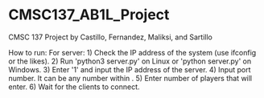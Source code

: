# CMSC137_AB1L_Project
CMSC 137 Project by Castillo, Fernandez, Maliksi, and Sartillo

How to run:
  For server:
    1) Check the IP address of the system (use ifconfig or the likes).
    2) Run 'python3 server.py' on Linux or 'python server.py' on Windows.
    3) Enter '1' and input the IP address of the server.
    4) Input port number. It can be any number within <range>.
    5) Enter number of players that will enter.
    6) Wait for the clients to connect.
